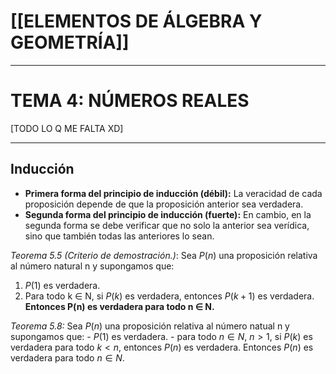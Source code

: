 # [[ELEMENTOS DE ÁLGEBRA Y GEOMETRÍA]] 
---
# TEMA 4: NÚMEROS REALES
[TODO LO Q ME FALTA XD]

---
## Inducción
- __Primera forma del principio de inducción (débil):__ La veracidad de cada proposición depende de que la proposición anterior sea verdadera.
- __Segunda forma del principio de inducción (fuerte):__ En cambio, en la segunda forma se debe verificar que no solo la anterior sea verídica, sino que también todas las anteriores lo sean.

_Teorema 5.5 (Criterio de demostración.)_: Sea $P(n)$ una proposición relativa al número natural n y supongamos que: 
1. $P(1)$ es verdadera. 
2. Para todo k ∈ N, si $P(k)$ es verdadera, entonces $P(k + 1)$ es verdadera. 
__Entonces P(n) es verdadera para todo n ∈ N.__

  _Teorema 5.8:_ Sea $P(n)$ una proposición relativa al número natual n y supongamos que:
	- $P(1)$ es verdadera.
	- para todo $n ∈ N,~n>1$, si $P(k)$ es verdadera para todo $k<n$, entonces $P(n)$ es verdadera.
  Entonces $P(n)$ es verdadera para todo $n∈N$.	  
